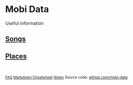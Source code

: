 Mobi Data
===

Useful information

## [Songs]( songs/index.html )
## [Places]( places/index.html )

<br>

<small>

[FAQ]( index.html#faq.md )
[Markdown Cheatsheet]( index.html#markdown-cheatsheet.md )
[Notes]( index.html#notes.md )
Source code: [github.com/mobi-data]( https://github.com/mobi-data/ )
</small>

